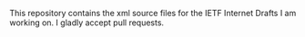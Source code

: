 This repository contains the xml source files for the IETF Internet Drafts
I am working on. I gladly accept pull requests.

